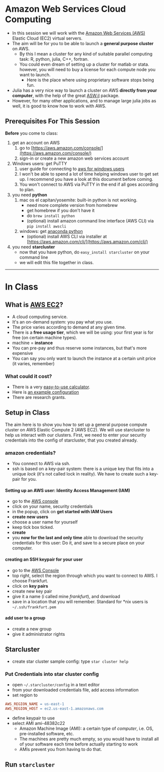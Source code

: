 # Amazon Web Services Cloud Computing

* In this session we will work with the [Amazon Web Services (AWS)](https://aws.amazon.com) Elastic Cloud (EC2) virtual servers.
* The aim will be for you to be able to launch a **general purpose cluster** on AWS.
	* By this I mean a cluster for any kind of suitable parallel computing task: R, python, julia, C++, fortran.
	* You could even dream of setting up a cluster for matlab or stata. however, you will need to buy a license for each compute node you want to launch. 
		* Here is the place where using proprietary software stops being fun.
* Julia has a very nice way to launch a cluster on AWS **directly from your computer**, with the help of the great [ASW.jl](https://github.com/JuliaParallel/AWS.jl) package.
* However, for many other applications, and to manage large julia jobs as well, it is good to know how to work with AWS.


## Prerequisites For This Session

**Before** you come to class:

1. get an account on AWS
	1. go to [https://aws.amazon.com/console/](https://aws.amazon.com/console/)
	1. sign-in or create a new amazon web services account
1. Windows users: get PuTTY 
	1. user guide for connecting to [aws for windows users](http://docs.aws.amazon.com/AWSEC2/latest/UserGuide/putty.html)
	1. I won't be able to spend a lot of time helping windows user to get set up. I recommend you have a look at this document before coming. 
	1. You won't connect to AWS via PuTTY in the end if all goes according to plan.
1. you need **python**
	1. mac os el capitan/yosemite: built-in python is not working. 
		* need more complete version from homebrew
		* get homebrew if you don't have it
		* do `brew install python`
		* (optional) install amazon command line interface (AWS CLI) via `pip install awscli`
	1. windows: get [anaconda python](https://www.continuum.io/downloads)
		* (optional) install AWS CLI via installer at [https://aws.amazon.com/cli/](https://aws.amazon.com/cli/)
1. you need **starcluster**
	* now that you have python, do `easy_install starcluster` on your command line
	* we will edit this file together in class.

---------------------


# In Class


## What is [AWS EC2](https://aws.amazon.com/ec2/)?

* A cloud computing service.
* It's an on-demand system: you pay what you use.
* The price varies according to demand at any given time.
* There is a **free usage tier**, which we will be using: your first year is for free (on certain machine types).
* machine = **instance**
* You can pre-pay and thus reserve some instances, but that's more expensive
* You can say you only want to launch the instance at a certain unit price (it varies, remember)


### What could it cost?

* There is a very [easy-to-use calculator](http://s3.amazonaws.com/calculator/index.html).
* Here is [an example configuration](http://s3.amazonaws.com/calculator/index.html#r=IAD&s=EC2&key=calc-BAFF4EDF-DB58-473D-9C94-4B0D02F3B72F)
* There are research grants.
## Setup in Class

The aim here is to show you how to set up a general purpose compute cluster on AWS Elastic Compute 2 (AWS EC2). We will use starcluster to help us interact with our clusters. First, we need to enter your security credentials into the config of starcluster, that you created already.

### amazon credentials?

* You connect to AWS via ssh.
* ssh is based on a key-pair system: there is a unique key that fits into a unique *lock* (it's not called lock in reality). We have to create such a key-pair for you.

#### Setting up an AWS user: Identity Access Management (IAM)

* go to the [AWS console](https://aws.amazon.com/console/)
* click on your name, security credentials
* in the popup, click on **get started with IAM Users**
* **create new users**
* choose a user name for yourself
* keep tick box ticked.
* **create**
* you **now for the last and only time** able to download the security credentials for this user: Do it, and save to a secure place on your computer.

#### creating an SSH keypair for your user

* go to the [AWS Console](https://console.aws.amazon.com/ec2/)
* top right, select the region through which you want to connect to AWS. I choose Frankfurt.
* click on **key pairs**
* create new key pair
* give it a name (i called mine *frankfurt*), and download
* save in a location that you will remember. Standard for *nix users is `~/.ssh/frankfurt.pem`

#### add user to a group

* create a new group
* give it administrator rights


## Starcluster

* create star cluster sample config: type `star cluster help`


### Put Credentials into star cluster config

* open `~/.starcluster/config` in a text editor
* from your downloaded credentials file, add access information
* set region to

```Makefile
AWS_REGION_NAME = us-east-1
AWS_REGION_HOST = ec2.us-east-1.amazonaws.com
```

* define keypair to use
* select AMI ami-48382c22
	* Amazon Machine Image (AMI): a certain type of *computer*, i.e. OS, pre-installed software, etc. 
	* The machines are pretty much empty, so you would have to install all of your software each time before actually starting to work
	* AMIs prevent you from having to do that.

## Run `starcluster`

        
            